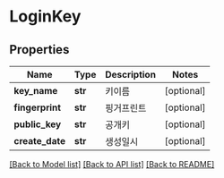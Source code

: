 # LoginKey

## Properties
Name | Type | Description | Notes
------------ | ------------- | ------------- | -------------
**key_name** | **str** | 키이름 | [optional] 
**fingerprint** | **str** | 핑거프린트 | [optional] 
**public_key** | **str** | 공개키 | [optional] 
**create_date** | **str** | 생성일시 | [optional] 

[[Back to Model list]](../README.md#documentation-for-models) [[Back to API list]](../README.md#documentation-for-api-endpoints) [[Back to README]](../README.md)


